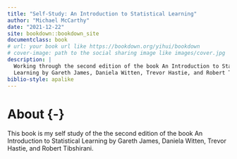 ```yaml
--- 
title: "Self-Study: An Introduction to Statistical Learning"
author: "Michael McCarthy"
date: "2021-12-22"
site: bookdown::bookdown_site
documentclass: book
# url: your book url like https://bookdown.org/yihui/bookdown
# cover-image: path to the social sharing image like images/cover.jpg
description: |
  Working through the second edition of the book An Introduction to Statistical
  Learning by Gareth James, Daniela Witten, Trevor Hastie, and Robert Tibshirani.
biblio-style: apalike
---
```


# About {-}

This book is my self study of the the second edition of the book An Introduction to Statistical Learning by Gareth James, Daniela Witten, Trevor Hastie, and Robert Tibshirani.
